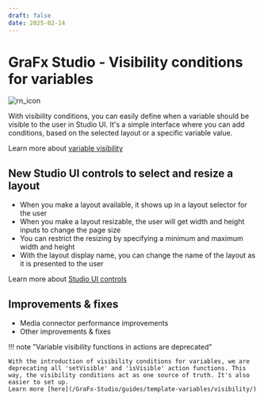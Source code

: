 ```yaml
---
draft: false
date: 2025-02-14
---
```


# GraFx Studio - Visibility conditions for variables

![rn_icon](/assets/icon-GraFx-Studio.svg)

With visibility conditions, you can easily define when a variable should be visible to the user in Studio UI. It's a simple interface where you can add conditions, based on the selected layout or a specific variable value.

Learn more about [variable visibility](/GraFx-Studio/guides/template-variables/visibility/)

<!-- more -->

## New Studio UI controls to select and resize a layout

- When you make a layout available, it shows up in a layout selector for the user
- When you make a layout resizable, the user will get width and height inputs to change the page size
- You can restrict the resizing by specifying a minimum and maximum width and height
- With the layout display name, you can change the name of the layout as it is presented to the user

Learn more about [Studio UI controls](/GraFx-Studio/guides/layouts/#layouts-in-the-studio-ui)

## Improvements & fixes

- Media connector performance improvements
- Other improvements & fixes

!!! note "Variable visibility functions in actions are deprecated"

    With the introduction of visibility conditions for variables, we are deprecating all 'setVisible' and 'isVisible' action functions. This way, the visibility conditions act as one source of truth. It's also easier to set up.
    Learn more [here](/GraFx-Studio/guides/template-variables/visibility/)
